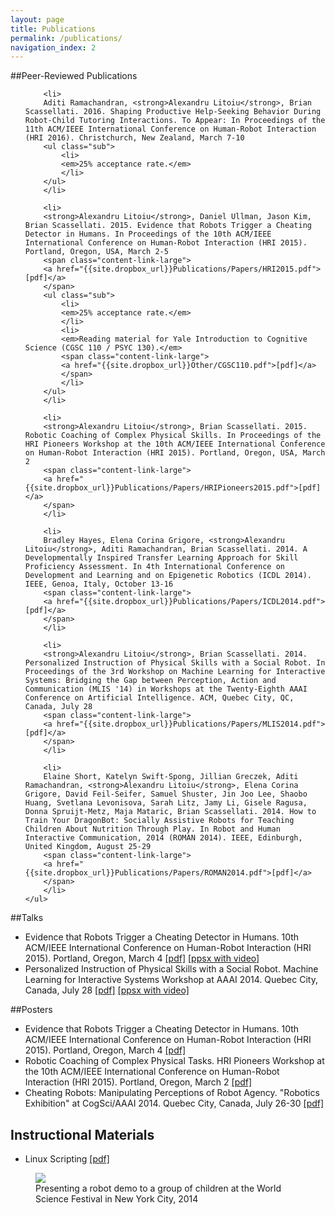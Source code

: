 ```yaml
---
layout: page
title: Publications
permalink: /publications/
navigation_index: 2
---
```


##Peer-Reviewed Publications

<div class="publications">
	<ul>

        <li>
        Aditi Ramachandran, <strong>Alexandru Litoiu</strong>, Brian Scassellati. 2016. Shaping Productive Help-Seeking Behavior During Robot-Child Tutoring Interactions. To Appear: In Proceedings of the 11th ACM/IEEE International Conference on Human-Robot Interaction (HRI 2016). Christchurch, New Zealand, March 7-10
        <ul class="sub">
            <li>
            <em>25% acceptance rate.</em>
            </li>
        </ul>
        </li>

        <li>
        <strong>Alexandru Litoiu</strong>, Daniel Ullman, Jason Kim, Brian Scassellati. 2015. Evidence that Robots Trigger a Cheating Detector in Humans. In Proceedings of the 10th ACM/IEEE International Conference on Human-Robot Interaction (HRI 2015). Portland, Oregon, USA, March 2-5 
		<span class="content-link-large">
		<a href="{{site.dropbox_url}}Publications/Papers/HRI2015.pdf">[pdf]</a>
		</span>
        <ul class="sub">
            <li>
            <em>25% acceptance rate.</em>
            </li>
            <li>
            <em>Reading material for Yale Introduction to Cognitive Science (CGSC 110 / PSYC 130).</em>
            <span class="content-link-large">
            <a href="{{site.dropbox_url}}Other/CGSC110.pdf">[pdf]</a>
            </span>
            </li>
        </ul>
        </li>

        <li>
        <strong>Alexandru Litoiu</strong>, Brian Scassellati. 2015. Robotic Coaching of Complex Physical Skills. In Proceedings of the HRI Pioneers Workshop at the 10th ACM/IEEE International Conference on Human-Robot Interaction (HRI 2015). Portland, Oregon, USA, March 2 
		<span class="content-link-large">
		<a href="{{site.dropbox_url}}Publications/Papers/HRIPioneers2015.pdf">[pdf]</a>
		</span>
        </li>

		<li>
		Bradley Hayes, Elena Corina Grigore, <strong>Alexandru Litoiu</strong>, Aditi Ramachandran, Brian Scassellati. 2014. A Developmentally Inspired Transfer Learning Approach for Skill Proficiency Assessment. In 4th International Conference on Development and Learning and on Epigenetic Robotics (ICDL 2014). IEEE, Genoa, Italy, October 13-16
		<span class="content-link-large">
		<a href="{{site.dropbox_url}}Publications/Papers/ICDL2014.pdf">[pdf]</a>
		</span>
		</li>

		<li>
		<strong>Alexandru Litoiu</strong>, Brian Scassellati. 2014. Personalized Instruction of Physical Skills with a Social Robot. In Proceedings of the 3rd Workshop on Machine Learning for Interactive Systems: Bridging the Gap between Perception, Action and Communication (MLIS '14) in Workshops at the Twenty-Eighth AAAI Conference on Artificial Intelligence. ACM, Quebec City, QC, Canada, July 28
		<span class="content-link-large">
		<a href="{{site.dropbox_url}}Publications/Papers/MLIS2014.pdf">[pdf]</a>
		</span>
		</li>

		<li>
		Elaine Short, Katelyn Swift-Spong, Jillian Greczek, Aditi Ramachandran, <strong>Alexandru Litoiu</strong>, Elena Corina Grigore, David Feil-Seifer, Samuel Shuster, Jin Joo Lee, Shaobo Huang, Svetlana Levonisova, Sarah Litz, Jamy Li, Gisele Ragusa, Donna Spruijt-Metz, Maja Mataric, Brian Scassellati. 2014. How to Train Your DragonBot: Socially Assistive Robots for Teaching Children About Nutrition Through Play. In Robot and Human Interactive Communication, 2014 (ROMAN 2014). IEEE, Edinburgh, United Kingdom, August 25-29
		<span class="content-link-large">
		<a href="{{site.dropbox_url}}Publications/Papers/ROMAN2014.pdf">[pdf]</a>
		</span>
		</li>
	</ul>
</div>

##Talks

<div class="publications">
	<ul>
		<li>
			Evidence that Robots Trigger a Cheating Detector in Humans. 10th ACM/IEEE International Conference on Human-Robot Interaction (HRI 2015). Portland, Oregon, March 4
			<span class="content-link-large">
			<a href="{{site.dropbox_url}}Publications/Talks/HRI2015/HRI2015.pdf">[pdf]</a>
			<a href="{{site.dropbox_url}}Publications/Talks/HRI2015/HRI2015.ppsx">[ppsx with video]</a></span>
		</li>
		<li>
			Personalized Instruction of Physical Skills with a Social Robot. Machine Learning for Interactive Systems Workshop at AAAI 2014. Quebec City, Canada, July 28 
			<span class="content-link-large">
			<a href="{{site.dropbox_url}}Publications/Talks/MLIS2014/MLIS2014.pdf">[pdf]</a>
			<a href="{{site.dropbox_url}}Publications/Talks/MLIS2014/MLIS2014.ppsx">[ppsx with video]</a></span>
		</li>
	</ul>
</div>




##Posters

<div class="publications">
	<ul>
		<li>
			Evidence that Robots Trigger a Cheating Detector in Humans. 10th ACM/IEEE International Conference on Human-Robot Interaction (HRI 2015). Portland, Oregon, March 4 
			<span class="content-link-large"> 
			<a href="{{site.dropbox_url}}Publications/Posters/HRI2015.pdf">[pdf]</a></span>
		</li>
		<li>
			Robotic Coaching of Complex Physical Tasks. HRI Pioneers Workshop at the 10th ACM/IEEE International Conference on Human-Robot Interaction (HRI 2015). Portland, Oregon, March 2
			<span class="content-link-large"> 
			<a href="{{site.dropbox_url}}Publications/Posters/HRIPioneers2015.pdf">[pdf]</a></span>
		</li>
		<li>
			Cheating Robots: Manipulating Perceptions of Robot Agency. "Robotics Exhibition" at CogSci/AAAI 2014. Quebec City, Canada, July 26-30
			<span class="content-link-large"> 
			<a href="{{site.dropbox_url}}Publications/Posters/CheatingPoster.pdf">[pdf]</a></span>
		</li>
	</ul>
</div>


## Instructional Materials
<div class="publications">
	<ul>
		<li>
			Linux Scripting 
			<span class="content-link-large">
			<a href="{{site.dropbox_url}}Publications/Instructional/LinuxScripting.pdf">[pdf]</a></span>
		</li>
	</ul>
</div>

<figure>
<img src="{{site.dropbox_url}}Pictures/color.jpg" class="fullwidth"/>
<figcaption>Presenting a robot demo to a group of children at the World Science Festival in New York City, 2014</figcaption>
</figure>
